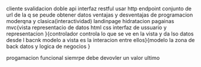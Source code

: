 cliente
svalidacion doble
api interfaz restful usar http
endpoint conjunto de url de la q se peude obtener datos
ventajas y desventajas de programacion moderqna y clasica(interactividad)
landinpage
hidratacion pagainas
mvc{vista  representacio de datos html css interfaz de ussuario y representacion }{controlador controla lo que se ve en la vista y da lso datos desde l bacnk modelo a vista es la interacion entre ellos}{modelo la zona de back datos y logica de negocios }

progamacion funcional siemrpe debe devovler un valor
ultimo